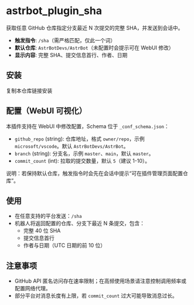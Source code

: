 # astrbot_plugin_sha

获取任意 GitHub 仓库指定分支最近 N 次提交的完整 SHA，并发送到会话中。

- **触发指令**: `/sha`（需严格匹配，仅此一个词）
- **默认仓库**: `AstrBotDevs/AstrBot`（未配置时会提示可在 WebUI 修改）
- **显示内容**: 完整 SHA、提交信息首行、作者、日期

## 安装

复制本仓库链接安装

## 配置（WebUI 可视化）
本插件支持在 WebUI 中修改配置，Schema 位于 `_conf_schema.json`：

- `github_repo` (string): 仓库地址，格式 `owner/repo`，示例 `microsoft/vscode`。默认 `AstrBotDevs/AstrBot`。
- `branch` (string): 分支名，示例 `master`、`main`，默认 `master`。
- `commit_count` (int): 拉取的提交数量，默认 `5`（建议 1-10）。

说明：若保持默认仓库，触发指令时会先在会话中提示“可在插件管理页面配置仓库”。

## 使用
- 在任意支持的平台发送：`/sha`
- 机器人将返回配置的仓库、分支下最近 N 条提交，包含：
  - 完整 40 位 SHA
  - 提交信息首行
  - 作者与日期（UTC 日期的前 10 位）

## 注意事项
- GitHub API 匿名访问存在速率限制；在高频使用场景请注意控制调用频率或配置网络代理。
- 部分平台对消息长度有上限，若 `commit_count` 过大可能导致消息过长。
